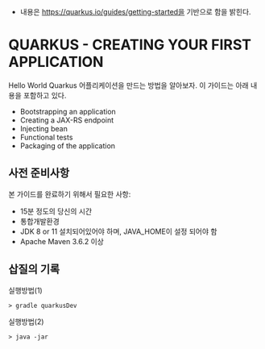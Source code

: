 *  내용은 https://quarkus.io/guides/getting-started을 기반으로 함을 밝힌다.

# QUARKUS - CREATING YOUR FIRST APPLICATION
Hello World Quarkus 어플리케이션을 만드는 방법을 알아보자.
이 가이드는 아래 내용을 포함하고 있다.

- Bootstrapping an application
- Creating a JAX-RS endpoint
- Injecting bean
- Functional tests
- Packaging of the application

## 사전 준비사항
본 가이드를 완료하기 위해서 필요한 사항:

- 15분 정도의 당신의 시간
- 통합개발환경
- JDK 8 or 11 설치되어있어야 하며, JAVA_HOME이 설정 되어야 함
- Apache Maven 3.6.2 이상

## 삽질의 기록

실행방법(1)
```shell script
> gradle quarkusDev
```

실행방법(2)
```shell script
> java -jar 
```
